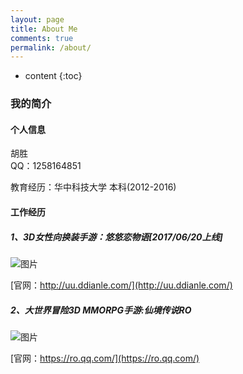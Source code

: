 ```yaml
---
layout: page
title: About Me
comments: true
permalink: /about/
---
```


* content
{:toc}

### 我的简介

#### 个人信息

胡胜  
QQ：1258164851

教育经历：华中科技大学 本科(2012-2016)

#### 工作经历

##### 1、3D女性向换装手游：悠悠恋物语[2017/06/20上线]

![图片](https://s2.ax1x.com/2019/01/06/Fbiu4I.png)


[官网：http://uu.ddianle.com/](http://uu.ddianle.com/)

##### 2、大世界冒险3D MMORPG手游:仙境传说RO

![图片](https://s2.ax1x.com/2019/01/06/Fbiw80.png)


[官网：https://ro.qq.com/](https://ro.qq.com/)